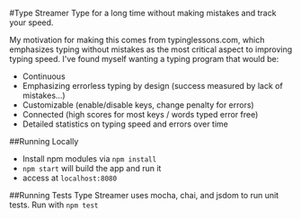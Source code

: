 #Type Streamer
Type for a long time without making mistakes and track your speed.

My motivation for making this comes from typinglessons.com, which emphasizes typing without mistakes as the most critical aspect to improving typing speed. I've found myself wanting a typing program that would be:
* Continuous
* Emphasizing errorless typing by design (success measured by lack of mistakes...)
* Customizable (enable/disable keys, change penalty for errors)
* Connected (high scores for most keys / words typed error free)
* Detailed statistics on typing speed and errors over time

##Running Locally
* Install npm modules via `npm install`  
* `npm start` will build the app and run it
* access at `localhost:8080`

##Running Tests
Type Streamer uses mocha, chai, and jsdom to run unit tests. Run with `npm test`

